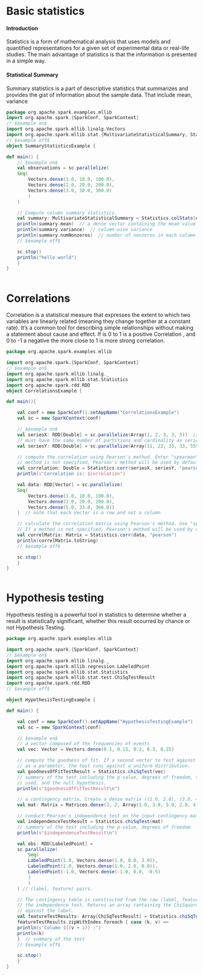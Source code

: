 # Basic statistics
#### Introduction
Statistics is a form of mathematical analysis that uses models and quantified representations for a given set of experimental data or real-life studies. The main advantage of statistics is that the information is presented in a simple way.
#### Statistical Summary
Summary statistics is a part of descriptive statistics that summarizes and provides the gist of information about the sample data. That include mean, variance
```scala
package org.apache.spark.examples.mllib
import org.apache.spark.{SparkConf, SparkContext}
// $example on$
import org.apache.spark.mllib.linalg.Vectors
import org.apache.spark.mllib.stat.{MultivariateStatisticalSummary, Statistics}
// $example off$
object SummaryStatisticsExample {

def main() {
    // $example on$
    val observations = sc.parallelize(
    Seq(
        Vectors.dense(1.0, 10.0, 100.0),
        Vectors.dense(2.0, 20.0, 200.0),
        Vectors.dense(3.0, 30.0, 300.0)
        )
    )

    // Compute column summary statistics.
    val summary: MultivariateStatisticalSummary = Statistics.colStats(observations)
    println(summary.mean)  // a dense vector containing the mean value for each column
    println(summary.variance)  // column-wise variance
    println(summary.numNonzeros)  // number of nonzeros in each column
    // $example off$

    sc.stop()
    println("hello world")
    }
}
``` 
![]()
# Correlations
Correlation is a statistical measure that expresses the extent to which two variables are linearly related (meaning they change together at a constant rate). It’s a common tool for describing simple relationships without making a statement about cause and effect. If is 0 to 1 is a positive Correlation , and 0 to -1 a negative the more close to 1 is more strong correlation.
``` scala
package org.apache.spark.examples.mllib

import org.apache.spark.{SparkConf, SparkContext}
// $example on$
import org.apache.spark.mllib.linalg._
import org.apache.spark.mllib.stat.Statistics
import org.apache.spark.rdd.RDD
object CorrelationsExample {

def main(){

    val conf = new SparkConf().setAppName("CorrelationsExample")
    val sc = new SparkContext(conf)

    // $example on$
    val seriesX: RDD[Double] = sc.parallelize(Array(1, 2, 3, 3, 5))  // a series
    // must have the same number of partitions and cardinality as seriesX
    val seriesY: RDD[Double] = sc.parallelize(Array(11, 22, 33, 33, 555))

    // compute the correlation using Pearson's method. Enter "spearman" for Spearman's method. If a
    // method is not specified, Pearson's method will be used by default.
    val correlation: Double = Statistics.corr(seriesX, seriesY, "pearson")
    println(s"Correlation is: $correlation")

    val data: RDD[Vector] = sc.parallelize(
    Seq(
        Vectors.dense(1.0, 10.0, 100.0),
        Vectors.dense(2.0, 20.0, 200.0),
        Vectors.dense(5.0, 33.0, 366.0))
    )  // note that each Vector is a row and not a column

    // calculate the correlation matrix using Pearson's method. Use "spearman" for Spearman's method
    // If a method is not specified, Pearson's method will be used by default.
    val correlMatrix: Matrix = Statistics.corr(data, "pearson")
    println(correlMatrix.toString)
    // $example off$

    sc.stop()
    }
}
```
![]()
# Hypothesis testing
Hypothesis testing is a powerful tool in statistics to determine whether a result is statistically significant, whether this result occurred by chance or not Hypothesis Testing.
``` scala
package org.apache.spark.examples.mllib

import org.apache.spark.{SparkConf, SparkContext}
// $example on$
import org.apache.spark.mllib.linalg._
import org.apache.spark.mllib.regression.LabeledPoint
import org.apache.spark.mllib.stat.Statistics
import org.apache.spark.mllib.stat.test.ChiSqTestResult
import org.apache.spark.rdd.RDD
// $example off$

object HypothesisTestingExample {

def main() {

    val conf = new SparkConf().setAppName("HypothesisTestingExample")
    val sc = new SparkContext(conf)

    // $example on$
    // a vector composed of the frequencies of events
    val vec: Vector = Vectors.dense(0.1, 0.15, 0.2, 0.3, 0.25)

    // compute the goodness of fit. If a second vector to test against is not supplied
    // as a parameter, the test runs against a uniform distribution.
    val goodnessOfFitTestResult = Statistics.chiSqTest(vec)
    // summary of the test including the p-value, degrees of freedom, test statistic, the method
    // used, and the null hypothesis.
    println(s"$goodnessOfFitTestResult\n")

    // a contingency matrix. Create a dense matrix ((1.0, 2.0), (3.0, 4.0), (5.0, 6.0))
    val mat: Matrix = Matrices.dense(3, 2, Array(1.0, 3.0, 5.0, 2.0, 4.0, 6.0))

    // conduct Pearson's independence test on the input contingency matrix
    val independenceTestResult = Statistics.chiSqTest(mat)
    // summary of the test including the p-value, degrees of freedom
    println(s"$independenceTestResult\n")

    val obs: RDD[LabeledPoint] =
    sc.parallelize(
        Seq(
        LabeledPoint(1.0, Vectors.dense(1.0, 0.0, 3.0)),
        LabeledPoint(1.0, Vectors.dense(1.0, 2.0, 0.0)),
        LabeledPoint(-1.0, Vectors.dense(-1.0, 0.0, -0.5)
        )
        )
    ) // (label, feature) pairs.

    // The contingency table is constructed from the raw (label, feature) pairs and used to conduct
    // the independence test. Returns an array containing the ChiSquaredTestResult for every feature
    // against the label.
    val featureTestResults: Array[ChiSqTestResult] = Statistics.chiSqTest(obs)
    featureTestResults.zipWithIndex.foreach { case (k, v) =>
    println(s"Column ${(v + 1)} :")
    println(k)
    }  // summary of the test
    // $example off$

    sc.stop()
    }
}
```
![]()

